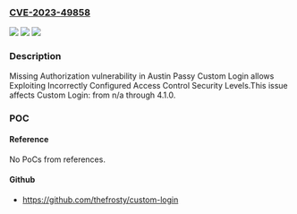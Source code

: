 ### [CVE-2023-49858](https://cve.mitre.org/cgi-bin/cvename.cgi?name=CVE-2023-49858)
![](https://img.shields.io/static/v1?label=Product&message=Custom%20Login&color=blue)
![](https://img.shields.io/static/v1?label=Version&message=n%2Fa&color=blue)
![](https://img.shields.io/static/v1?label=Vulnerability&message=CWE-862%20Missing%20Authorization&color=brighgreen)

### Description

Missing Authorization vulnerability in Austin Passy Custom Login allows Exploiting Incorrectly Configured Access Control Security Levels.This issue affects Custom Login: from n/a through 4.1.0.

### POC

#### Reference
No PoCs from references.

#### Github
- https://github.com/thefrosty/custom-login

